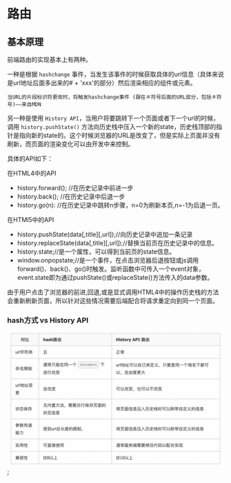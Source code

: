 # 路由

## 基本原理

前端路由的实现基本上有两种。

一种是根据 `hashchange` 事件，当发生该事件的时候获取具体的url信息（具体来说是url地址后面多出来的# + 'xxx'的部分）然后渲染相应的组件或元素。

```
当URL的片段标识符更改时，将触发hashchange事件 (跟在＃符号后面的URL部分，包括＃符号)——来自MDN
```

另一种是使用 `History API`，当用户将要跳转下一个页面或者下一个url的时候，调用 `history.pushState()` 方法向历史栈中压入一个新的state，历史栈顶部的指针是指向新的state的。这个时候浏览器的URL是改变了，但是实际上页面并没有刷新，而页面的渲染变化可以由开发中来控制。

具体的API如下：

在HTML4中的API

* history.forward(); //在历史记录中前进一步
* history.back(); //在历史记录中后退一步
* history.go(n): //在历史记录中跳转n步骤，n=0为刷新本页,n=-1为后退一页。

在HTMl5中的API

* history.pushState(data[,title][,url]);//向历史记录中追加一条记录
* history.replaceState(data[,title][,url]);//替换当前页在历史记录中的信息。
* history.state;//是一个属性，可以得到当前页的state信息。
* window.onpopstate;//是一个事件，在点击浏览器后退按钮或js调用forward()、back()、go()时触发。监听函数中可传入一个event对象，event.state即为通过pushState()或replaceState()方法传入的data参数。

由于用户点击了浏览器的前进,回退,或是显式调用HTML4中的操作历史栈的方法会重新刷新页面，所以针对这些情况需要后端配合将请求重定向到同一个页面。

### hash方式 vs History API

![](./router-vs.png);